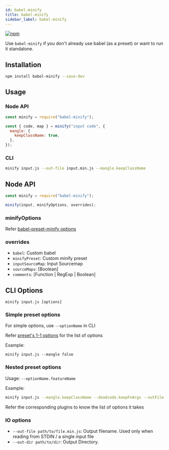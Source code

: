 ```yaml
---
id: babel-minify
title: babel-minify
sidebar_label: babel-minify
---
```


[![npm](https://img.shields.io/npm/v/babel-minify.svg?maxAge=2592000)](https://www.npmjs.com/package/babel-minify)

Use `babel-minify` if you don't already use babel (as a preset) or want to run it standalone.

## Installation

```sh title="Shell"
npm install babel-minify --save-dev
```

## Usage

### Node API

```js title="JavaScript"
const minify = require("babel-minify");

const { code, map } = minify("input code", {
  mangle: {
    keepClassName: true,
  },
});
```

### CLI

```sh title="Shell"
minify input.js --out-file input.min.js --mangle.keepClassName
```

## Node API

```js title="JavaScript"
const minify = require("babel-minify");

minify(input, minifyOptions, overrides);
```

### minifyOptions

Refer [babel-preset-minify options](preset-minify.md#options)

### overrides

- `babel`: Custom babel
- `minifyPreset`: Custom minify preset
- `inputSourceMap`: Input Sourcemap
- `sourceMaps`: [Boolean]
- `comments`: [Function | RegExp | Boolean]

## CLI Options

```
minify input.js [options]
```

### Simple preset options

For simple options, use `--optionName` in CLI

Refer [preset's 1-1 options](https://github.com/babel/minify/tree/master/packages/babel-preset-minify#1-1-mapping-with-plugin) for the list of options

Example:

```
minify input.js --mangle false
```

### Nested preset options

Usage: `--optionName.featureName`

Example:

```sh title="Shell"
minify input.js --mangle.keepClassName --deadcode.keepFnArgs --outFile input.min.js
```

Refer the corresponding plugins to know the list of options it takes

### IO options

- `--out-file path/to/file.min.js`: Output filename. Used only when reading from STDIN / a single input file
- `--out-dir path/to/dir`: Output Directory.
